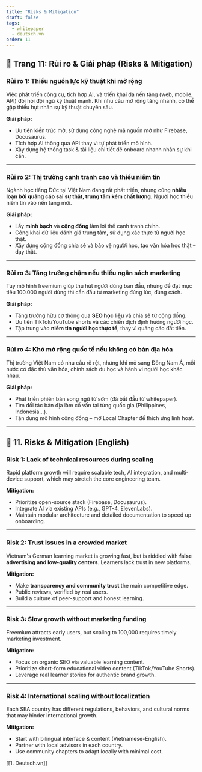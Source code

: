 ```yaml
---
title: "Risks & Mitigation"
draft: false
tags:
  - whitepaper
  - deutsch.vn
order: 11
---
```


## 📄 Trang 11: Rủi ro & Giải pháp (Risks & Mitigation)

### Rủi ro 1: Thiếu nguồn lực kỹ thuật khi mở rộng

Việc phát triển công cụ, tích hợp AI, và triển khai đa nền tảng (web, mobile, API) đòi hỏi đội ngũ kỹ thuật mạnh. Khi nhu cầu mở rộng tăng nhanh, có thể gặp thiếu hụt nhân sự kỹ thuật chuyên sâu.

**Giải pháp:**
- Ưu tiên kiến trúc mở, sử dụng công nghệ mã nguồn mở như Firebase, Docusaurus.
- Tích hợp AI thông qua API thay vì tự phát triển mô hình.
- Xây dựng hệ thống task & tài liệu chi tiết để onboard nhanh nhân sự khi cần.

---

### Rủi ro 2: Thị trường cạnh tranh cao và thiếu niềm tin

Ngành học tiếng Đức tại Việt Nam đang rất phát triển, nhưng cũng **nhiễu loạn bởi quảng cáo sai sự thật, trung tâm kém chất lượng**. Người học thiếu niềm tin vào nền tảng mới.

**Giải pháp:**
- Lấy **minh bạch** và **cộng đồng** làm lợi thế cạnh tranh chính.
- Công khai dữ liệu đánh giá trung tâm, sử dụng xác thực từ người học thật.
- Xây dựng cộng đồng chia sẻ và bảo vệ người học, tạo văn hóa học thật – dạy thật.

---

### Rủi ro 3: Tăng trưởng chậm nếu thiếu ngân sách marketing

Tuy mô hình freemium giúp thu hút người dùng ban đầu, nhưng để đạt mục tiêu 100.000 người dùng thì cần đầu tư marketing đúng lúc, đúng cách. 

**Giải pháp:**
- Tăng trưởng hữu cơ thông qua **SEO học liệu** và chia sẻ từ cộng đồng.
- Ưu tiên TikTok/YouTube shorts và các chiến dịch định hướng người học.
- Tập trung vào **niềm tin người học thực tế**, thay vì quảng cáo đắt tiền.

---

### Rủi ro 4: Khó mở rộng quốc tế nếu không có bản địa hóa

Thị trường Việt Nam có nhu cầu rõ rệt, nhưng khi mở sang Đông Nam Á, mỗi nước có đặc thù văn hóa, chính sách du học và hành vi người học khác nhau.

**Giải pháp:**
- Phát triển phiên bản song ngữ từ sớm (đã bắt đầu từ whitepaper).
- Tìm đối tác bản địa làm cố vấn tại từng quốc gia (Philippines, Indonesia...).
- Tận dụng mô hình cộng đồng – mở Local Chapter để thích ứng linh hoạt.

---

## 📄 11. Risks & Mitigation (English)

### Risk 1: Lack of technical resources during scaling

Rapid platform growth will require scalable tech, AI integration, and multi-device support, which may stretch the core engineering team.

**Mitigation:**
- Prioritize open-source stack (Firebase, Docusaurus).
- Integrate AI via existing APIs (e.g., GPT-4, ElevenLabs).
- Maintain modular architecture and detailed documentation to speed up onboarding.

---

### Risk 2: Trust issues in a crowded market

Vietnam's German learning market is growing fast, but is riddled with **false advertising and low-quality centers**. Learners lack trust in new platforms.

**Mitigation:**
- Make **transparency and community trust** the main competitive edge.
- Public reviews, verified by real users.
- Build a culture of peer-support and honest learning.

---

### Risk 3: Slow growth without marketing funding

Freemium attracts early users, but scaling to 100,000 requires timely marketing investment.

**Mitigation:**
- Focus on organic SEO via valuable learning content.
- Prioritize short-form educational video content (TikTok/YouTube Shorts).
- Leverage real learner stories for authentic brand growth.

---

### Risk 4: International scaling without localization

Each SEA country has different regulations, behaviors, and cultural norms that may hinder international growth.

**Mitigation:**
- Start with bilingual interface & content (Vietnamese-English).
- Partner with local advisors in each country.
- Use community chapters to adapt locally with minimal cost.

[[1. Deutsch.vn]]